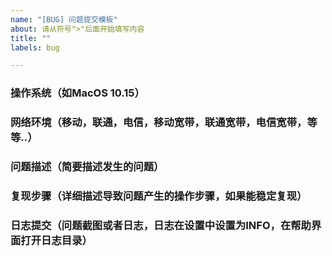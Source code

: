 ```yaml
---
name: "[BUG] 问题提交模板"
about: 请从符号">"后面开始填写内容
title: ""
labels: bug

---
```


### 操作系统（如MacOS 10.15）
>


### 网络环境（移动，联通，电信，移动宽带，联通宽带，电信宽带，等等..）
>


### 问题描述（简要描述发生的问题）
>


### 复现步骤（详细描述导致问题产生的操作步骤，如果能稳定复现）
>



### 日志提交（问题截图或者日志，日志在设置中设置为INFO，在帮助界面打开日志目录）
>
